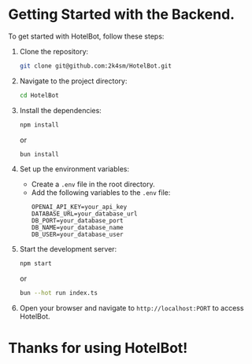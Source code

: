 # Getting Started with the Backend.

To get started with HotelBot, follow these steps:

1. Clone the repository:
	```bash
	git clone git@github.com:2k4sm/HotelBot.git
	```

2. Navigate to the project directory:
	```bash
	cd HotelBot
	```

3. Install the dependencies:
	```bash
	npm install
	```
	or
	```bash
	bun install
	```

4. Set up the environment variables:
	- Create a `.env` file in the root directory.
	- Add the following variables to the `.env` file:
	  ```plaintext
	  OPENAI_API_KEY=your_api_key
	  DATABASE_URL=your_database_url
	  DB_PORT=your_database_port
	  DB_NAME=your_database_name
	  DB_USER=your_database_user
	  ```

5. Start the development server:
	```bash
	npm start
	```
	or
	```bash
	bun --hot run index.ts
	```

6. Open your browser and navigate to `http://localhost:PORT` to access HotelBot.

# Thanks for using HotelBot!